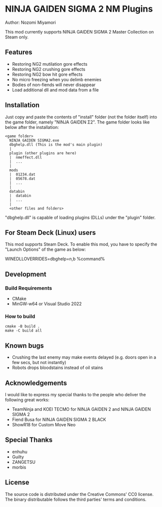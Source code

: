 NINJA GAIDEN SIGMA 2 NM Plugins
===============================
Author: Nozomi Miyamori

This mod currently supports NINJA GAIDEN SIGMA 2 Master Collection on Steam only.

Features
--------

- Restoring NG2 mutilation gore effects
- Restoring NG2 crushing gore effects
- Restoring NG2 bow hit gore effects
- No micro freezing when you delimb enemies
- Bodies of non-fiends will never disappear
- Load additional dll and mod data from a file

Installation
------------

Just copy and paste the contents of "install" folder (not the folder itself) into the game
folder, namely "NINJA GAIDEN Σ2". The game folder looks like below after the installation:

```
<game folder>
  NINJA GAIDEN SIGMA2.exe
  dbghelp.dll (This is the mod's main plugin)
  |
  plugin (other plugins are here)
  |  nmeffect.dll
  |  ...
  |
  mods
  |  01234.dat
  |  05678.dat
  |  ...
  |
  databin
  |  databin
  |  ...
  |
  <other files and folders>
```

"dbghelp.dll" is capable of loading plugins (DLLs) under the "plugin" folder.

For Steam Deck (Linux) users
----------------------------

This mod supports Steam Deck. To enable this mod, you have to specify the "Launch Options" of
the game as below:

WINEDLLOVERRIDES=dbghelp=n,b %command%

Development
-----------

### Build Requirements

 - CMake
 - MinGW-w64 or Visual Studio 2022

### How to build

```
cmake -B build .
make -C build all
```

Known bugs
----------

- Crushing the last enemy may make events delayed (e.g. doors open in a few secs,
  but not instantly)
- Robots drops bloodstains instead of oil stains

Acknowledgements
----------------

I would like to express my special thanks to the people who deliver the following
great works:

- TeamNinja and KOEI TECMO for NINJA GAIDEN 2 and NINJA GAIDEN SIGMA 2
- Fiend Busa for NINJA GAIDEN SIGMA 2 BLACK
- ShowR18 for Custom Move Neo

Special Thanks
--------------

- enhuhu
- Guilty
- ZANGETSU
- morbis

License
-------

The source code is distributed under the Creative Commons' CC0 license. The binary
distributable follows the third parties' terms and conditions.

